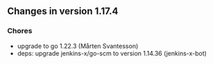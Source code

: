 
## Changes in version 1.17.4

### Chores

* upgrade to go 1.22.3 (Mårten Svantesson)
* deps: upgrade jenkins-x/go-scm to version 1.14.36 (jenkins-x-bot)
